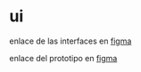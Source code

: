 # ui

enlace de las interfaces en [figma](https://www.figma.com/community/file/1081076613818684595)

enlace del prototipo en [figma](https://www.figma.com/proto/ACua6DzZHiix3HaewkFVMG/abogabot?node-id=3%3A4&scaling=scale-down&page-id=0%3A1&starting-point-node-id=3%3A4)
